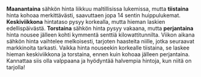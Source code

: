 **Maanantaina** sähkön hinta liikkuu maltillisissa lukemissa, mutta **tiistaina** hinta kohoaa merkittävästi, saavuttaen jopa 14 sentin huippulukemat. **Keskiviikkona** hintataso pysyy korkealla, mutta hieman laskien edellispäivästä. **Torstaina** sähkön hinta pysyy vakaana, mutta **perjantaina** hinta nousee jälleen kohti kymmentä senttiä kilowattitunnilta. Viikon aikana sähkön hinta vaihtelee melkoisesti, tarjoten haasteita niille, jotka seuraavat markkinoita tarkasti. Vaikka hinta nouseekin korkealle tiistaina, se laskee hieman keskiviikkona ja torstaina, ennen kuin kohoaa jälleen perjantaina. Kannattaa siis olla valppaana ja hyödyntää halvempia hintoja, kun niitä on tarjolla!